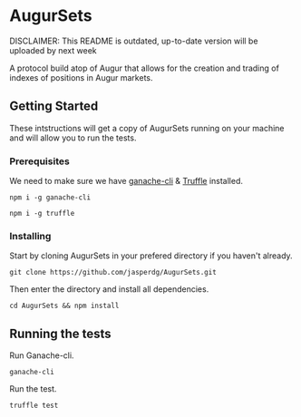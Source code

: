 # AugurSets

DISCLAIMER: This README is outdated, up-to-date version will be uploaded by next week

A protocol build atop of Augur that allows for the creation and trading of indexes of positions in Augur markets. 

## Getting Started

These intstructions will get a copy of AugurSets running on your machine and will allow you to run the tests.

### Prerequisites

We need to make sure we have [ganache-cli](https://github.com/trufflesuite/ganache-cli) & [Truffle](https://www.trufflesuite.com/) installed.

```
npm i -g ganache-cli
```
```
npm i -g truffle
```

### Installing

Start by cloning AugurSets in your prefered directory if you haven't already.

```
git clone https://github.com/jasperdg/AugurSets.git
```

Then enter the directory and install all dependencies.

```
cd AugurSets && npm install
```

## Running the tests

Run Ganache-cli.

```
ganache-cli
```

Run the test.

```
truffle test
```
